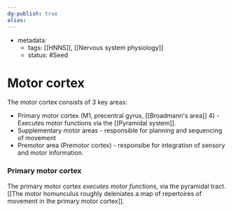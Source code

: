 ```yaml
---
dg-publish: true
alias:
---
```

- metadata:
	- tags: [[HNNS]], [[Nervous system physiology]]
	- status: #Seed 
# Motor cortex
The motor cortex consists of 3 key areas:
- Primary motor cortex (M1, precentral gyrus, [[Broadmann's area]] 4) - Executes motor functions via the [[Pyramidal system]].
- Supplementary motor areas - responsible for planning and sequencing of movement
- Premotor area (Premotor cortex) - responsibe for integration of sensory and motor information.
### Primary motor cortex
The primary motor cortex *executes motor functions*, via the pyramidal tract.
[[The motor homunculus roughly deleniates a map of repertoires of movement in the primary motor cortex]].